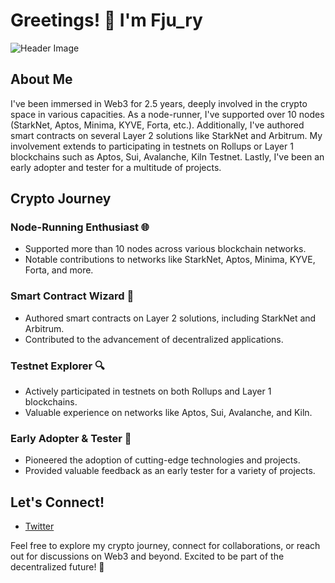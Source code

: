# Greetings! 👋 I'm Fju_ry

![Header Image](link-to-header-image.png)

## About Me
I've been immersed in Web3 for 2.5 years, deeply involved in the crypto space in various capacities. As a node-runner, I've supported over 10 nodes (StarkNet, Aptos, Minima, KYVE, Forta, etc.). Additionally, I've authored smart contracts on several Layer 2 solutions like StarkNet and Arbitrum. My involvement extends to participating in testnets on Rollups or Layer 1 blockchains such as Aptos, Sui, Avalanche, Kiln Testnet. Lastly, I've been an early adopter and tester for a multitude of projects.

## Crypto Journey

### Node-Running Enthusiast 🌐
- Supported more than 10 nodes across various blockchain networks.
- Notable contributions to networks like StarkNet, Aptos, Minima, KYVE, Forta, and more.

### Smart Contract Wizard 🧙
- Authored smart contracts on Layer 2 solutions, including StarkNet and Arbitrum.
- Contributed to the advancement of decentralized applications.

### Testnet Explorer 🔍
- Actively participated in testnets on both Rollups and Layer 1 blockchains.
- Valuable experience on networks like Aptos, Sui, Avalanche, and Kiln.

### Early Adopter & Tester 🚀
- Pioneered the adoption of cutting-edge technologies and projects.
- Provided valuable feedback as an early tester for a variety of projects.

## Let's Connect!
- [Twitter](https://twitter.com/fju_ry)

Feel free to explore my crypto journey, connect for collaborations, or reach out for discussions on Web3 and beyond. Excited to be part of the decentralized future! 🚀

